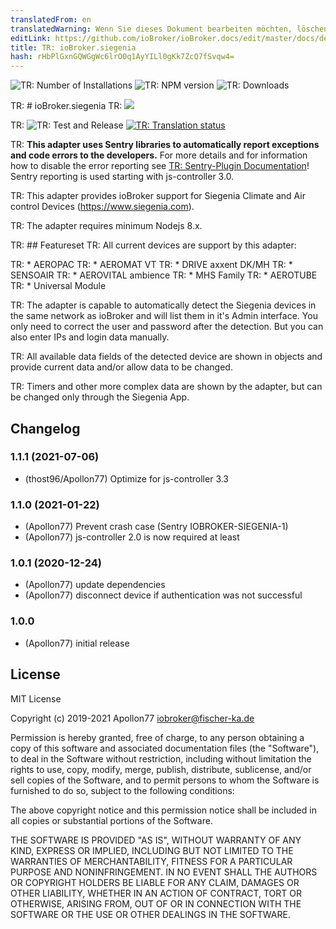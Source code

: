 ```yaml
---
translatedFrom: en
translatedWarning: Wenn Sie dieses Dokument bearbeiten möchten, löschen Sie bitte das Feld "translationsFrom". Andernfalls wird dieses Dokument automatisch erneut übersetzt
editLink: https://github.com/ioBroker/ioBroker.docs/edit/master/docs/de/adapterref/iobroker.siegenia/README.md
title: TR: ioBroker.siegenia
hash: rHbPlGxnGQWGgWc6lrO0q1AyYILl0gKk7ZcQ7fSvqw4=
---
```

![TR: Number of Installations](http://iobroker.live/badges/siegenia-stable.svg)
![TR: NPM version](http://img.shields.io/npm/v/iobroker.siegenia.svg)
![TR: Downloads](https://img.shields.io/npm/dm/iobroker.siegenia.svg)

TR: # ioBroker.siegenia
TR: <img src="./admin/siegenia_logo.jpg"/>

TR: ![TR: Test and Release](https://github.com/Apollon77/ioBroker.siegenia/workflows/Test%20and%20Release/badge.svg) [![TR: Translation status](https://weblate.iobroker.net/widgets/adapters/-/siegenia/svg-badge.svg)](https://weblate.iobroker.net/engage/adapters/?utm_source=widget)

TR: **This adapter uses Sentry libraries to automatically report exceptions and code errors to the developers.** For more details and for information how to disable the error reporting see [TR: Sentry-Plugin Documentation](https://github.com/ioBroker/plugin-sentry#plugin-sentry)! Sentry reporting is used starting with js-controller 3.0.

TR: This adapter provides ioBroker support for Siegenia Climate and Air control Devices (https://www.siegenia.com).

TR: The adapter requires minimum Nodejs 8.x.

TR: ## Featureset
TR: All current devices are support by this adapter:

TR: * AEROPAC
TR: * AEROMAT VT
TR: * DRIVE axxent DK/MH
TR: * SENSOAIR
TR: * AEROVITAL ambience
TR: * MHS Family
TR: * AEROTUBE
TR: * Universal Module

TR: The adapter is capable to automatically detect the Siegenia devices in the same network as ioBroker and will list them in it's Admin interface. You only need to correct the user and password after the detection. But you can also enter IPs and login data manually.

TR: All available data fields of the detected device are shown in objects and provide current data and/or allow data to be changed.

TR: Timers and other more complex data are shown by the adapter, but can be changed only through the Siegenia App.

## Changelog

### 1.1.1 (2021-07-06)
* (thost96/Apollon77) Optimize for js-controller 3.3

### 1.1.0 (2021-01-22)
* (Apollon77) Prevent crash case (Sentry IOBROKER-SIEGENIA-1)
* (Apollon77) js-controller 2.0 is now required at least

### 1.0.1 (2020-12-24)
* (Apollon77) update dependencies
* (Apollon77) disconnect device if authentication was not successful

### 1.0.0
* (Apollon77) initial release

## License
MIT License

Copyright (c) 2019-2021 Apollon77 iobroker@fischer-ka.de

Permission is hereby granted, free of charge, to any person obtaining a copy
of this software and associated documentation files (the "Software"), to deal
in the Software without restriction, including without limitation the rights
to use, copy, modify, merge, publish, distribute, sublicense, and/or sell
copies of the Software, and to permit persons to whom the Software is
furnished to do so, subject to the following conditions:

The above copyright notice and this permission notice shall be included in all
copies or substantial portions of the Software.

THE SOFTWARE IS PROVIDED "AS IS", WITHOUT WARRANTY OF ANY KIND, EXPRESS OR
IMPLIED, INCLUDING BUT NOT LIMITED TO THE WARRANTIES OF MERCHANTABILITY,
FITNESS FOR A PARTICULAR PURPOSE AND NONINFRINGEMENT. IN NO EVENT SHALL THE
AUTHORS OR COPYRIGHT HOLDERS BE LIABLE FOR ANY CLAIM, DAMAGES OR OTHER
LIABILITY, WHETHER IN AN ACTION OF CONTRACT, TORT OR OTHERWISE, ARISING FROM,
OUT OF OR IN CONNECTION WITH THE SOFTWARE OR THE USE OR OTHER DEALINGS IN THE
SOFTWARE.